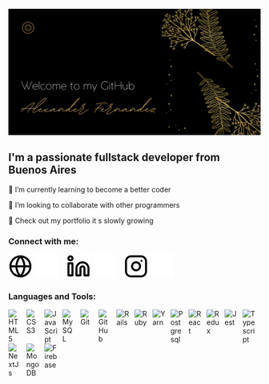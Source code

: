 ![banner](https://github.com/Alexander-Fernandez-1997/Alexander-Fernandez-1997/blob/main/img/banner.png)


## I'm a passionate fullstack developer from Buenos Aires

🌱 I’m currently learning to become a better coder

👯 I’m looking to collaborate with other programmers

🔭 Check out my portfolio it s slowly growing


### Connect with me:

[![website](./img/globe-light.svg)](https://www.alexander-fernandez.live/#gh-light-mode-only)
[![website](./img/globe-dark.svg)](https://www.alexander-fernandez.live/#gh-dark-mode-only)
&nbsp;&nbsp;
[![website](./img/linkedin-light.svg)](https://www.linkedin.com/in/alexander-fern%C3%A1ndez-9455aa174/#gh-light-mode-only)
[![website](./img/linkedin-dark.svg)](https://www.linkedin.com/in/alexander-fern%C3%A1ndez-9455aa174/#gh-dark-mode-only)
&nbsp;&nbsp;
[![website](./img/instagram-light.svg)](https://www.instagram.com/alex.fernandez97/#gh-light-mode-only)
[![website](./img/instagram-dark.svg)](https://www.instagram.com/alex.fernandez97/#gh-dark-mode-only)


### Languages and Tools:


[<img align="left" alt="HTML5" width="26px" src="https://cdn.jsdelivr.net/gh/devicons/devicon/icons/html5/html5-original.svg" style="padding-right:10px;" />][portafolio]
[<img align="left" alt="CSS3" width="26px" src="https://cdn.jsdelivr.net/gh/devicons/devicon/icons/css3/css3-original.svg" style="padding-right:10px;" />][portafolio]
[<img align="left" alt="JavaScript" width="26px" src="https://cdn.jsdelivr.net/gh/devicons/devicon/icons/javascript/javascript-original.svg" style="padding-right:10px;" />][portafolio]
[<img align="left" alt="MySQL" width="26px" src="https://cdn.jsdelivr.net/gh/devicons/devicon/icons/mysql/mysql-original.svg" style="padding-right:10px;" />][portafolio]
[<img align="left" alt="Git" width="26px" src="https://cdn.jsdelivr.net/gh/devicons/devicon/icons/git/git-original.svg" style="padding-right:10px;" />][portafolio]
[<img align="left" alt="GitHub" width="26px" src="https://user-images.githubusercontent.com/3369400/139447912-e0f43f33-6d9f-45f8-be46-2df5bbc91289.png" style="padding-right:10px;" />][portafolio]
[<img align="left" alt="Rails" width="26px" img src="https://cdn.jsdelivr.net/gh/devicons/devicon/icons/rails/rails-original-wordmark.svg" style="padding-right:10px;" />][portafolio]
[<img align="left" alt="Ruby" width="26px" img src="https://cdn.jsdelivr.net/gh/devicons/devicon/icons/ruby/ruby-original.svg" style="padding-right:10px;" />][portafolio]
[<img align="left" alt="Yarn" width="26px" img src="https://cdn.jsdelivr.net/gh/devicons/devicon/icons/yarn/yarn-original.svg" style="padding-right:10px;" />][portafolio]
[<img align="left" alt="Postgresql" width="26px" img src="https://cdn.jsdelivr.net/gh/devicons/devicon/icons/postgresql/postgresql-plain-wordmark.svg" style="padding-right:10px;" />][portafolio]
[<img align="left" alt="React" width="26px" img src="https://cdn.jsdelivr.net/gh/devicons/devicon/icons/react/react-original.svg" style="padding-right:10px;" />][portafolio]
[<img align="left" alt="Redux" width="26px" img src="https://cdn.jsdelivr.net/gh/devicons/devicon/icons/redux/redux-original.svg" style="padding-right:10px;" />][portafolio]
[<img align="left" alt="Jest" width="26px" img src="https://cdn.jsdelivr.net/gh/devicons/devicon/icons/jest/jest-plain.svg" style="padding-right:10px;" />][portafolio]
[<img align="left" alt="Typescript" width="26px" img src="https://cdn.jsdelivr.net/gh/devicons/devicon/icons/typescript/typescript-original.svg" style="padding-right:10px;" />][portafolio]
[<img align="left" alt="NextJs" width="26px" img src="https://cdn.jsdelivr.net/gh/devicons/devicon/icons/nextjs/nextjs-line.svg" style="padding-right:10px;" />][portafolio]
[<img align="left" alt="MongoDB" width="26px" img src="https://cdn.jsdelivr.net/gh/devicons/devicon/icons/mongodb/mongodb-original-wordmark.svg" style="padding-right:10px;" />][portafolio]
[<img align="left" alt="Firebase" width="26px" img src="https://cdn.jsdelivr.net/gh/devicons/devicon/icons/firebase/firebase-plain-wordmark.svg" style="padding-right:10px;" />][portafolio]




[portafolio]:https://www.alexander-fernandez.live/
